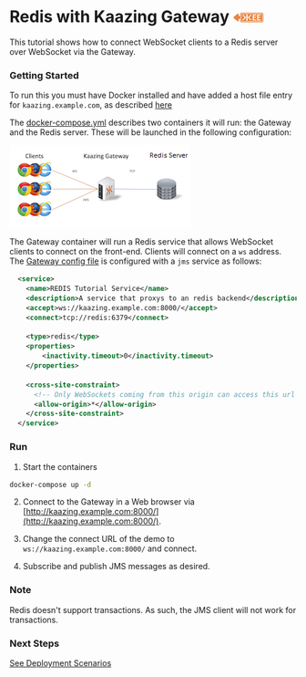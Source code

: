 # Redis with Kaazing Gateway  ![Enterprise Edition](../../enterprise-feature.png)

This tutorial shows how to connect WebSocket clients to a Redis server over WebSocket via the Gateway.

### Getting Started

To run this you must have Docker installed and have added a host file entry for `kaazing.example.com`, as described [here](../../README.md)

The [docker-compose.yml](docker-compose.yml) describes two containers it will run: the Gateway and the Redis server.  These will be launched in the following configuration:

![redis architecture](../redis.png)

The Gateway container will run a Redis service that allows WebSocket clients to connect on the front-end.  Clients will connect on a `ws` address.  The [Gateway config file](gateway/jms-redis-gateway-config.xml) is configured with a `jms` service as follows:

```xml
  <service>
    <name>REDIS Tutorial Service</name>
    <description>A service that proxys to an redis backend</description>
    <accept>ws://kaazing.example.com:8000/</accept>
    <connect>tcp://redis:6379</connect>
    
    <type>redis</type>
    <properties>
        <inactivity.timeout>0</inactivity.timeout>
    </properties>
    
    <cross-site-constraint>
      <!-- Only WebSockets coming from this origin can access this url -->
      <allow-origin>*</allow-origin>
    </cross-site-constraint>
  </service>
```

### Run

1. Start the containers
  ```bash
  docker-compose up -d
  ```
  
2. Connect to the Gateway in a Web browser via [http://kaazing.example.com:8000/](http://kaazing.example.com:8000/).  
3. Change the connect URL of the demo to `ws://kaazing.example.com:8000/` and connect.

4. Subscribe and publish JMS messages as desired.

### Note

Redis doesn't support transactions. As such, the JMS client will not work for transactions.

### Next Steps
  
[See Deployment Scenarios](../../README.md#deployment-scenarios)
